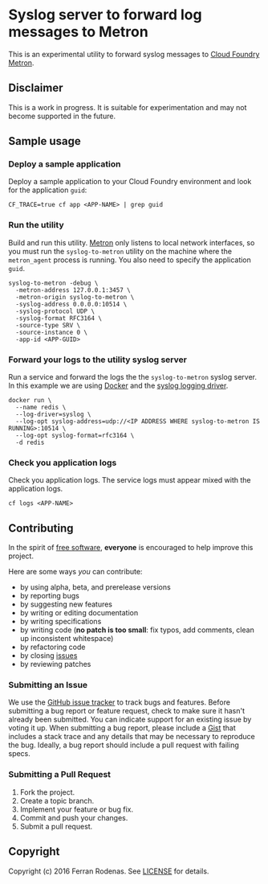 # Syslog server to forward log messages to Metron

This is an experimental utility to forward syslog messages to [Cloud Foundry Metron](https://github.com/cloudfoundry/loggregator/tree/develop/src/metron).

## Disclaimer

This is a work in progress. It is suitable for experimentation and may not become supported in the future.

## Sample usage

### Deploy a sample application

Deploy a sample application to your Cloud Foundry environment and look for the application `guid`:

```
CF_TRACE=true cf app <APP-NAME> | grep guid
```

### Run the utility

Build and run this utility. [Metron](https://github.com/cloudfoundry/loggregator/tree/develop/src/metron) only listens to local network interfaces, so you must run the `syslog-to-metron` utility on the machine where the `metron_agent` process is running. You also need to specify the application `guid`.

```
syslog-to-metron -debug \
  -metron-address 127.0.0.1:3457 \
  -metron-origin syslog-to-metron \
  -syslog-address 0.0.0.0:10514 \
  -syslog-protocol UDP \
  -syslog-format RFC3164 \
  -source-type SRV \
  -source-instance 0 \
  -app-id <APP-GUID>
```

### Forward your logs to the utility syslog server

Run a service and forward the logs the the `syslog-to-metron` syslog server. In this example we are using [Docker](https://www.docker.com/) and the [syslog logging driver](https://docs.docker.com/engine/admin/logging/overview/).

```
docker run \
  --name redis \
  --log-driver=syslog \
  --log-opt syslog-address=udp://<IP ADDRESS WHERE syslog-to-metron IS RUNNING>:10514 \
  --log-opt syslog-format=rfc3164 \
  -d redis
```

### Check you application logs

Check you application logs. The service logs must appear mixed with the application logs.

```
cf logs <APP-NAME>
```

## Contributing

In the spirit of [free software](http://www.fsf.org/licensing/essays/free-sw.html), **everyone** is encouraged to help improve this project.

Here are some ways *you* can contribute:

* by using alpha, beta, and prerelease versions
* by reporting bugs
* by suggesting new features
* by writing or editing documentation
* by writing specifications
* by writing code (**no patch is too small**: fix typos, add comments, clean up inconsistent whitespace)
* by refactoring code
* by closing [issues](https://github.com/frodenas/syslog-to-metron/issues)
* by reviewing patches

### Submitting an Issue

We use the [GitHub issue tracker](https://github.com/frodenas/syslog-to-metron/issues) to track bugs and features. Before submitting a bug report or feature request, check to make sure it hasn't already been submitted. You can indicate support for an existing issue by voting it up. When submitting a bug report, please include a [Gist](http://gist.github.com/) that includes a stack trace and any details that may be necessary to reproduce the bug. Ideally, a bug report should include a pull request with failing specs.

### Submitting a Pull Request

1. Fork the project.
2. Create a topic branch.
3. Implement your feature or bug fix.
4. Commit and push your changes.
5. Submit a pull request.

## Copyright

Copyright (c) 2016 Ferran Rodenas. See [LICENSE](https://github.com/frodenas/syslog-to-metron/blob/master/LICENSE) for details.
